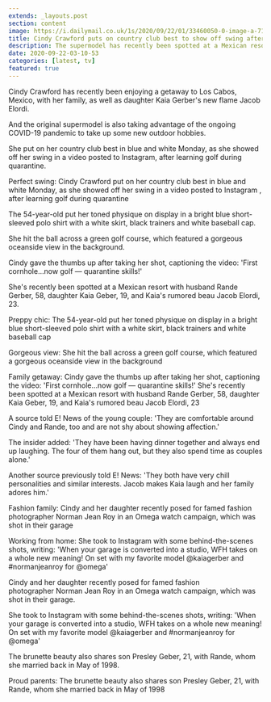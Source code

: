 ```yaml
---
extends: _layouts.post
section: content
image: https://i.dailymail.co.uk/1s/2020/09/22/01/33460050-0-image-a-71_1600736083587.jpg 
title: Cindy Crawford puts on country club best to show off swing after taking up golf during quarantine 
description: The supermodel has recently been spotted at a Mexican resort in Los Cabos with husband Rande Gerber, 58, daughter Kaia Geber, 19, and Kaias rumored beau Jacob Elordi, 23. 
date: 2020-09-22-03-10-53 
categories: [latest, tv] 
featured: true 
--- 
```

Cindy Crawford has recently been enjoying a getaway to Los Cabos, Mexico, with her family, as well as daughter Kaia Gerber's new flame Jacob Elordi.

And the original supermodel is also taking advantage of the ongoing COVID-19 pandemic to take up some new outdoor hobbies.

She put on her country club best in blue and white Monday, as she showed off her swing in a video posted to Instagram, after learning golf during quarantine.

Perfect swing: Cindy Crawford put on her country club best in blue and white Monday, as she showed off her swing in a video posted to Instagram , after learning golf during quarantine

The 54-year-old put her toned physique on display in a bright blue short-sleeved polo shirt with a white skirt, black trainers and white baseball cap.

She hit the ball across a green golf course, which featured a gorgeous oceanside view in the background. 

Cindy gave the thumbs up after taking her shot, captioning the video: 'First cornhole...now golf — quarantine skills!'

She's recently been spotted at a Mexican resort with husband Rande Gerber, 58, daughter Kaia Geber, 19, and Kaia's rumored beau Jacob Elordi, 23.

Preppy chic: The 54-year-old put her toned physique on display in a bright blue short-sleeved polo shirt with a white skirt, black trainers and white baseball cap

Gorgeous view: She hit the ball across a green golf course, which featured a gorgeous oceanside view in the background

Family getaway: Cindy gave the thumbs up after taking her shot, captioning the video: 'First cornhole...now golf — quarantine skills!' She's recently been spotted at a Mexican resort with husband Rande Gerber, 58, daughter Kaia Geber, 19, and Kaia's rumored beau Jacob Elordi, 23

A source told E! News of the young couple: 'They are comfortable around Cindy and Rande, too and are not shy about showing affection.'

The insider added: 'They have been having dinner together and always end up laughing. The four of them hang out, but they also spend time as couples alone.'

Another source previously told E! News: 'They both have very chill personalities and similar interests. Jacob makes Kaia laugh and her family adores him.'

Fashion family: Cindy and her daughter recently posed for famed fashion photographer Norman Jean Roy in an Omega watch campaign, which was shot in their garage

Working from home: She took to Instagram with some behind-the-scenes shots, writing: 'When your garage is converted into a studio, WFH takes on a whole new meaning! On set with my favorite model @kaiagerber and #normanjeanroy for @omega'

Cindy and her daughter recently posed for famed fashion photographer Norman Jean Roy in an Omega watch campaign, which was shot in their garage.

She took to Instagram with some behind-the-scenes shots, writing: 'When your garage is converted into a studio, WFH takes on a whole new meaning! On set with my favorite model @kaiagerber and #normanjeanroy for @omega'

The brunette beauty also shares son Presley Geber, 21, with Rande, whom she married back in May of 1998. 

Proud parents: The brunette beauty also shares son Presley Geber, 21, with Rande, whom she married back in May of 1998

